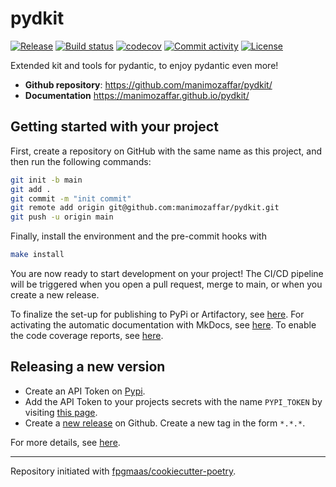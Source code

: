 # pydkit

[![Release](https://img.shields.io/github/v/release/manimozaffar/pydkit)](https://img.shields.io/github/v/release/manimozaffar/pydkit)
[![Build status](https://img.shields.io/github/actions/workflow/status/manimozaffar/pydkit/main.yml?branch=main)](https://github.com/manimozaffar/pydkit/actions/workflows/main.yml?query=branch%3Amain)
[![codecov](https://codecov.io/gh/manimozaffar/pydkit/branch/main/graph/badge.svg)](https://codecov.io/gh/manimozaffar/pydkit)
[![Commit activity](https://img.shields.io/github/commit-activity/m/manimozaffar/pydkit)](https://img.shields.io/github/commit-activity/m/manimozaffar/pydkit)
[![License](https://img.shields.io/github/license/manimozaffar/pydkit)](https://img.shields.io/github/license/manimozaffar/pydkit)

Extended kit and tools for pydantic, to enjoy pydantic even more!

- **Github repository**: <https://github.com/manimozaffar/pydkit/>
- **Documentation** <https://manimozaffar.github.io/pydkit/>

## Getting started with your project

First, create a repository on GitHub with the same name as this project, and then run the following commands:

``` bash
git init -b main
git add .
git commit -m "init commit"
git remote add origin git@github.com:manimozaffar/pydkit.git
git push -u origin main
```

Finally, install the environment and the pre-commit hooks with

```bash
make install
```

You are now ready to start development on your project! The CI/CD
pipeline will be triggered when you open a pull request, merge to main,
or when you create a new release.

To finalize the set-up for publishing to PyPi or Artifactory, see
[here](https://fpgmaas.github.io/cookiecutter-poetry/features/publishing/#set-up-for-pypi).
For activating the automatic documentation with MkDocs, see
[here](https://fpgmaas.github.io/cookiecutter-poetry/features/mkdocs/#enabling-the-documentation-on-github).
To enable the code coverage reports, see [here](https://fpgmaas.github.io/cookiecutter-poetry/features/codecov/).

## Releasing a new version

- Create an API Token on [Pypi](https://pypi.org/).
- Add the API Token to your projects secrets with the name `PYPI_TOKEN` by visiting
[this page](https://github.com/manimozaffar/pydkit/settings/secrets/actions/new).
- Create a [new release](https://github.com/manimozaffar/pydkit/releases/new) on Github.
Create a new tag in the form ``*.*.*``.

For more details, see [here](https://fpgmaas.github.io/cookiecutter-poetry/features/cicd/#how-to-trigger-a-release).

---

Repository initiated with [fpgmaas/cookiecutter-poetry](https://github.com/fpgmaas/cookiecutter-poetry).
